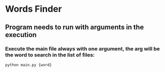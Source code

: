 # Words Finder

## Program needs to run with arguments in the execution

### Execute the main file always with one argument, the arg will be the word to search in the list of files:
`python main.py {word}`